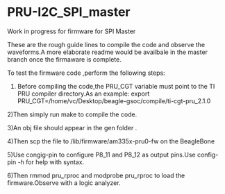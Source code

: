 # PRU-I2C_SPI_master
Work in progress for firmware for SPI Master

These are the rough guide lines to compile the code and observe the waveforms.A more elaborate readme would be availbale in the master branch once the firmaware is complete.

To test the firmware code ,perform the following steps:

1) Before compiling the code,the PRU_CGT variable must point to the TI PRU compiler directory.As an example:
    export PRU_CGT=/home/vc/Desktop/beagle-gsoc/compile/ti-cgt-pru_2.1.0

2)Then simply run make to compile the code.

3)An obj file should appear in the gen folder .

4)Then scp the file to /lib/firmware/am335x-pru0-fw on the BeagleBone

5)Use congig-pin to configure P8_11 and P8_12 as output pins.Use config-pin -h for help with syntax.

6)Then rmmod pru_rproc and modprobe pru_rproc to load the firmware.Observe with a logic analyzer.
